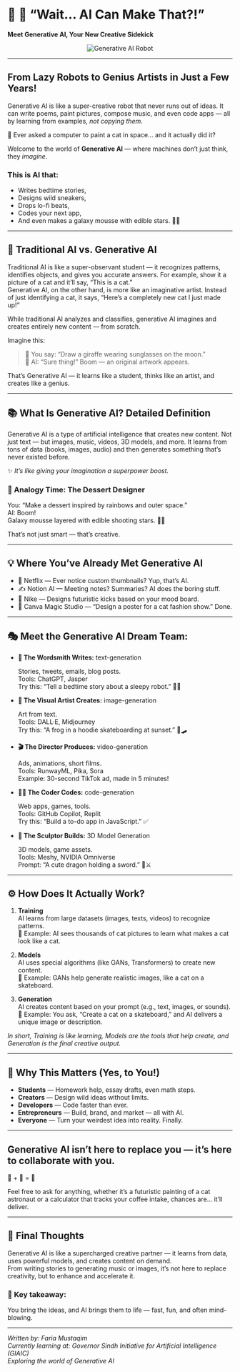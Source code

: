 # 🤖 🚀 “Wait… AI Can Make That?!”  
**Meet Generative AI, Your New Creative Sidekick**

<div align="center">
  <img src="https://www.bing.com/images/search?view=detailV2&ccid=t8chGu9X&id=86DC6797673E47C3E2245DD21A00D786F59780FE&thid=OIP.t8chGu9Xw7dPJTlcEbeovAHaDr&mediaurl=https%3a%2f%2fgeniusai.io%2fwp-content%2fuploads%2f2023%2f07%2fGenerative-AI.jpg&cdnurl=https%3a%2f%2fth.bing.com%2fth%2fid%2fR.b7c7211aef57c3b74f25395c11b7a8bc%3frik%3d%252foCX9YbXABrSXQ%26pid%3dImgRaw%26r%3d0&exph=593&expw=1194&q=generative+ai+pictures&simid=608036665780738576&FORM=IRPRST&ck=01E23677A83D8EEBE35640C80CA76841&selectedIndex=0&itb=0" alt="Generative AI Robot" />
</div>



---

## From Lazy Robots to Genius Artists in Just a Few Years!

Generative AI is like a super-creative robot that never runs out of ideas. It can write poems, paint pictures, compose music, and even code apps — all by learning from examples, *not copying them*.

👀 Ever asked a computer to paint a cat in space… and it actually did it?

Welcome to the world of **Generative AI** — where machines don’t just think, they *imagine.*

### This is AI that:

- Writes bedtime stories,  
- Designs wild sneakers,  
- Drops lo-fi beats,  
- Codes your next app,  
- And even makes a galaxy mousse with edible stars. 🌌🍓

---

## 🧠 Traditional AI vs. Generative AI

Traditional AI is like a super-observant student — it recognizes patterns, identifies objects, and gives you accurate answers. For example, show it a picture of a cat and it’ll say, “This is a cat.”  
Generative AI, on the other hand, is more like an imaginative artist. Instead of just identifying a cat, it says, “Here’s a completely new cat I just made up!”  

While traditional AI analyzes and classifies, generative AI imagines and creates entirely new content — from scratch.

Imagine this:

> 🧠 You say: “Draw a giraffe wearing sunglasses on the moon.”  
> 🎨 AI: “Sure thing!” Boom — an original artwork appears.

That’s Generative AI — it learns like a student, thinks like an artist, and creates like a genius.

---

## 📚 What Is Generative AI? Detailed Definition

Generative AI is a type of artificial intelligence that creates new content. Not just text — but images, music, videos, 3D models, and more. It learns from tons of data (books, images, audio) and then generates something that’s never existed before.

✨ *It’s like giving your imagination a superpower boost.*

### 🧁 Analogy Time: The Dessert Designer

You: “Make a dessert inspired by rainbows and outer space.”  
AI: Boom!  
Galaxy mousse layered with edible shooting stars. 🍧🌈  

That’s not just smart — that’s creative.

---

## 💡 Where You’ve Already Met Generative AI

- 🎥 Netflix — Ever notice custom thumbnails? Yup, that’s AI.  
- ✍️ Notion AI — Meeting notes? Summaries? AI does the boring stuff.  
- 👟 Nike — Designs futuristic kicks based on your mood board.  
- 🎨 Canva Magic Studio — “Design a poster for a cat fashion show.” Done.

---

## 🎭 Meet the Generative AI Dream Team:

- **📝 The Wordsmith Writes:** text-generation  

  Stories, tweets, emails, blog posts.  
  Tools: ChatGPT, Jasper  
  Try this: “Tell a bedtime story about a sleepy robot.” 🤖💤

- **🎨 The Visual Artist Creates:** image-generation  

  Art from text.  
  Tools: DALL·E, Midjourney  
  Try this: “A frog in a hoodie skateboarding at sunset.” 🐸🛹

- **🎬 The Director Produces:** video-generation  

  Ads, animations, short films.  
  Tools: RunwayML, Pika, Sora  
  Example: 30-second TikTok ad, made in 5 minutes!

- **👨‍💻 The Coder Codes:** code-generation  

  Web apps, games, tools.  
  Tools: GitHub Copilot, Replit  
  Try this: “Build a to-do app in JavaScript.” ✅

- **🧱 The Sculptor Builds:** 3D Model Generation  

  3D models, game assets.  
  Tools: Meshy, NVIDIA Omniverse  
  Prompt: “A cute dragon holding a sword.” 🐉⚔️

---

## ⚙️ How Does It Actually Work?

1. **Training**  
   AI learns from large datasets (images, texts, videos) to recognize patterns.  
   🧁 Example: AI sees thousands of cat pictures to learn what makes a cat look like a cat.

2. **Models**  
   AI uses special algorithms (like GANs, Transformers) to create new content.  
   🧁 Example: GANs help generate realistic images, like a cat on a skateboard.

3. **Generation**  
   AI creates content based on your prompt (e.g., text, images, or sounds).  
   🧁 Example: You ask, “Create a cat on a skateboard,” and AI delivers a unique image or description.

_In short, Training is like learning, Models are the tools that help create, and Generation is the final creative output._

---

## 🎉 Why This Matters (Yes, to You!)

- **Students** — Homework help, essay drafts, even math steps.  
- **Creators** — Design wild ideas without limits.  
- **Developers** — Code faster than ever.  
- **Entrepreneurs** — Build, brand, and market — all with AI.  
- **Everyone** — Turn your weirdest idea into reality. Finally.

---

## Generative AI isn’t here to replace you — it’s here to collaborate with you.  
🧠 + 🤖 = 🚀

Feel free to ask for anything, whether it’s a futuristic painting of a cat astronaut or a calculator that tracks your coffee intake, chances are… it’ll deliver.

---

## 🤖 Final Thoughts

Generative AI is like a supercharged creative partner — it learns from data, uses powerful models, and creates content on demand.  
From writing stories to generating music or images, it’s not here to replace creativity, but to enhance and accelerate it.

### 🔑 Key takeaway:

You bring the ideas, and AI brings them to life — fast, fun, and often mind-blowing.

---

*Written by: Faria Mustaqim*  
*Currently learning at: Governor Sindh Initiative for Artificial Intelligence (GIAIC)*  
*Exploring the world of Generative AI*
